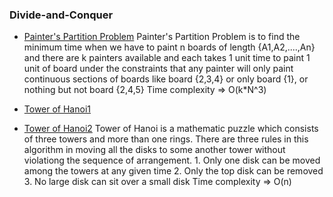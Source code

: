### Divide-and-Conquer
- [Painter's Partition Problem](painter%E2%80%99s%20partition%20problem.cpp)
Painter's Partition Problem is to find the minimum time when we have to paint n boards of length {A1,A2,....,An} and there are k painters available and each takes 1 unit time to paint 1 unit of board under the constraints that any painter will only paint continuous sections of boards like board {2,3,4} or only board {1}, or nothing but not board {2,4,5}	
Time complexity => O(k*N^3)

- [Tower of Hanoi1](tower_of_hanoi.cpp)
- [Tower of Hanoi2](TowerOfHanoi.cpp)
Tower of Hanoi is a mathematic puzzle which consists of three towers and more than one rings. There are three rules in this algorithm in moving all the disks to some another tower without violationg the sequence of arrangement. 1. Only one disk can be moved among the towers at any given time 2. Only the top disk can be removed 3. No large disk can sit over a small disk	
Time complexity => O(n)